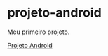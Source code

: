 # projeto-android
 Meu primeiro projeto.

 <a href="https://andre-santosds.github.io/projeto-android/" target="_blank" rel="external" color="red">Projeto Android</a>

